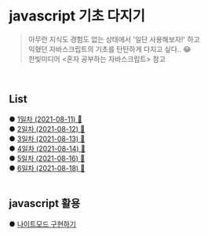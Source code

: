 # javascript 기초 다지기
> 아무런 지식도 경험도 없는 상태에서 '일단 사용해보자!' 하고   
> 익혔던 자바스크립트의 기초를 탄탄하게 다지고 싶다.. 😂  
> 한빛미디어 <혼자 공부하는 자바스크립트> 참고         
<br>

## List
● [1일차 (2021-08-11) 🔗](https://github.com/heekyoung95/javascript/blob/main/List/20210811.md)   
● [2일차 (2021-08-12) 🔗](https://github.com/heekyoung95/javascript/blob/main/List/20210812.md)   
● [3일차 (2021-08-13) 🔗](https://github.com/heekyoung95/javascript/blob/main/List/20210813.md)   
● [4일차 (2021-08-14) 🔗](https://github.com/heekyoung95/javascript/blob/main/List/20210814.md)   
● [5일차 (2021-08-16) 🔗](https://github.com/heekyoung95/javascript/blob/main/List/20210816.md)   
● [6일차 (2021-08-18) 🔗](https://github.com/heekyoung95/javascript/blob/main/List/20210818.md)   
<br>

## javascript 활용
● [나이트모드 구현하기](https://heekyoung95.github.io/javascript/)

